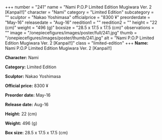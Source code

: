 +++
number = "241"
name = "Nami P.O.P Limited Edition Mugiwara Ver. 2 [Kanpai!!]"
character = "Nami"
category = "Limited Edition"
subcategory = ""
sculptor = "Nakao Yoshimasa"
officialprice = "8300 ¥"
preorderdate = "May-16"
releasedate = "Aug-16"
reedition1 = ""
reedition2 = ""
height = "22 (cm)"
weight = "496 (g)"
boxsize = "28.5 x 17.5 x 17.5 (cm)"
observations = ""
image = "/onepiecefigures/images/poster/full/241.jpg"
thumb = "/onepiecefigures/images/poster/thumb/241.jpg"
alt = "Nami P.O.P Limited Edition Mugiwara Ver. 2 [Kanpai!!]"
class = "limited-edition"
+++
**Name:** Nami P.O.P Limited Edition Mugiwara Ver. 2 [Kanpai!!]

**Character:** Nami

**Category:** Limited Edition 

**Sculptor:** Nakao Yoshimasa

**Official price:** 8300 ¥

**Preorder date:** May-16

**Release date:** Aug-16

**Height:** 22 (cm)

**Weight:** 496 (g)

**Box size:** 28.5 x 17.5 x 17.5 (cm)
